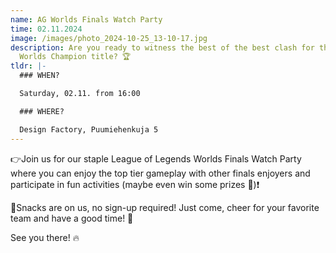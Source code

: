 ```yaml
---
name: AG Worlds Finals Watch Party
time: 02.11.2024
image: /images/photo_2024-10-25_13-10-17.jpg
description: Are you ready to witness the best of the best clash for the 2024
  Worlds Champion title? 🏆
tldr: |-
  ### WHEN?

  Saturday, 02.11. from 16:00

  ### WHERE?

  Design Factory, Puumiehenkuja 5
---
```

👉Join us for our staple League of Legends Worlds Finals Watch Party where you can enjoy the top tier gameplay with other finals enjoyers and participate in fun activities (maybe even win some prizes 👀)❗️

🍿Snacks are on us, no sign-up required! Just come, cheer for your favorite team and have a good time! 🎉

See you there! 🔥